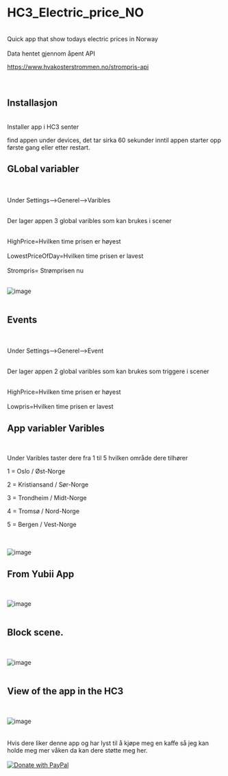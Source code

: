 
# HC3_Electric_price_NO
<br>
Quick app that show todays electric prices in Norway
<br>
<br>
Data hentet gjennom åpent API

https://www.hvakosterstrommen.no/strompris-api
<br>
<br>
<br>
<h2>Installasjon</h2>
<br>
Installer app i HC3 senter

find appen under devices, det tar sirka 60 sekunder inntil appen starter opp første gang eller etter restart.


<h2>GLobal variabler</h2>
<br>
<br>
Under Settings-->Generel-->Varibles 
<br>
<br>

Der lager appen 3 global varibles som kan brukes i scener

<br>
HighPrice=Hvilken time prisen er høyest
<br>
<br>
LowestPriceOfDay=Hvilken time prisen er lavest
<br>
<br>
Strompris= Strømprisen nu
<br>
<br>

![image](https://github.com/techbliss/HC3_Electric_price_NO/assets/3592375/1e8c7867-dbc2-476d-91f5-395c44f8ca77)
<br>
<br>
<h2>Events</h2>
<br>
<br>
Under Settings-->Generel-->Event
<br>
<br>

Der lager appen 2 global varibles som kan brukes som triggere i scener

<br>
HighPrice=Hvilken time prisen er høyest
<br>
<br>
Lowpris=Hvilken time prisen er lavest
<br>


<h2>App variabler Varibles</h2>
<br>

Under Varibles taster dere fra 1 til 5 hvilken område dere tilhører


1 = Oslo / Øst-Norge

2 = Kristiansand / Sør-Norge

3 = Trondheim / Midt-Norge

4 = Tromsø / Nord-Norge

5 = Bergen / Vest-Norge<br>
<br>
<br>

![image](https://github.com/techbliss/HC3_Electric_price_NO/assets/3592375/b40f3eff-c2bd-4c35-99b6-3f4785fc50e3)


## From Yubii App<br>
<br>

![image](https://github.com/techbliss/HC3_Electric_price_NO/assets/3592375/44de524c-2ce4-442f-8d23-8f91d8fb51a3)
<br>
<br>
## Block scene.
<br>

![image](https://github.com/techbliss/HC3_Electric_price_NO/assets/3592375/f61876ee-0ae9-4183-aea3-1f52390feb0f)
<br>
<br>
## View of the app in the HC3 
<br>

![image](https://github.com/techbliss/HC3_Electric_price_NO/assets/3592375/2be41880-cc4c-40c4-a6af-2a1a0ead2bff)
<br>
<br>
<br>
Hvis dere liker denne app og har lyst til å kjøpe meg en kaffe så jeg kan holde meg mer våken da kan dere støtte meg her.
<br>
<br>
[![Donate with PayPal](https://raw.githubusercontent.com/stefan-niedermann/paypal-donate-button/master/paypal-donate-button.png)](https://www.paypal.com/donate/?hosted_button_id=93BF4WKD69EKY)








